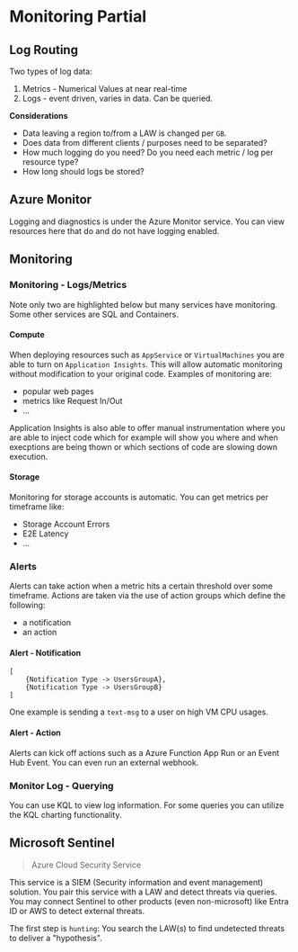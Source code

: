 # Monitoring Partial

## Log Routing

Two types of log data:
1. Metrics - Numerical Values at near real-time
2. Logs - event driven, varies in data. Can be queried. 


**Considerations**
+ Data leaving a region to/from a LAW is changed per `GB`. 
+ Does data from different clients / purposes need to be separated?
+ How much logging do you need? Do you need each metric / log per resource type?
+ How long should logs be stored?

## Azure Monitor

Logging and diagnostics is under the Azure Monitor service. You can view resources here that do and do not have logging enabled.

## Monitoring

### Monitoring - Logs/Metrics

Note only two are highlighted below but many services have monitoring. Some other services are SQL and Containers. 

#### Compute

When deploying resources such as `AppService` or `VirtualMachines` you are able to turn on `Application Insights`. This will allow automatic monitoring without modification to your original code. Examples of monitoring are:

-   popular web pages
-   metrics like Request In/Out
-   ...

Application Insights is also able to offer manual instrumentation where you are able to inject code which for example will show you where and when execptions are being thown or which sections of code are slowing down execution.

#### Storage

Monitoring for storage accounts is automatic. You can get metrics per timeframe like:

-   Storage Account Errors
-   E2E Latency
-   ...

### Alerts

Alerts can take action when a metric hits a certain threshold over some timeframe. Actions are taken via the use of action groups which define the following:

- a notification
- an action

#### Alert - Notification

```
[
    {Notification Type -> UsersGroupA},
    {Notification Type -> UsersGroupB}
]
```

One example is sending a `text-msg` to a user on high VM CPU usages. 

#### Alert - Action

Alerts can kick off actions such as a Azure Function App Run or an Event Hub Event. You can even run an external webhook. 

### Monitor Log - Querying

You can use KQL to view log information. For some queries you can utilize the KQL charting functionality. 


## Microsoft Sentinel

> Azure Cloud Security Service

This service is a SIEM (Security information and event management) solution. You pair this service with a LAW and detect threats via queries. You may connect Sentinel to other products (even non-microsoft) like Entra ID or AWS to detect external threats.

The first step is `hunting`: You search the LAW(s) to find undetected threats to deliver a "hypothesis".
